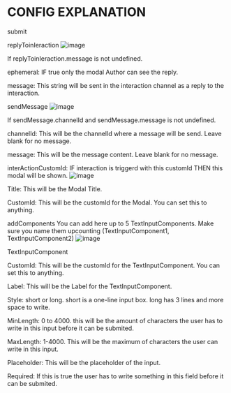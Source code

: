 # CONFIG EXPLANATION


submit

replyToinIeraction
 ![image](https://user-images.githubusercontent.com/55946112/162878422-151491f4-dbe2-4121-a856-b443ecbf52a8.png)
 

If replyToinIeraction.message is not undefined.

ephemeral: IF true only the modal Author can see the reply.

message: This string will be sent in the interaction channel as a reply to the interaction.


sendMessage 
![image](https://user-images.githubusercontent.com/55946112/162878468-1cb60ea1-f026-48c0-a1c3-a77eb122b014.png)


If sendMessage.channelId and sendMessage.message is not undefined.

channelId: This will be the channelId where a message will be send. Leave blank for no message.

message: This will be the message content. Leave blank for no message.


interActionCustomId: IF interaction is triggerd with this customId THEN this modal will be shown. 
![image](https://user-images.githubusercontent.com/55946112/162878525-3ad63a35-f394-41f5-a020-189015280563.png)

Title: This will be the Modal Title.

CustomId: This will be the customId for the Modal. You can set this to anything.


addComponents You can add here up to 5 TextInputComponents. Make sure you name them upcounting (TextInputComponent1, TextInputComponent2) 
![image](https://user-images.githubusercontent.com/55946112/162878556-df20d151-051a-49ae-b671-1ba87aa3a477.png)


TextInputComponent


CustomId: This will be the customId for the TextInputComponent. You can set this to anything.

Label: This will be the Label for the TextInputComponent.

Style: short or long. short is a one-line input box. long has 3 lines and more space to write.

MinLength: 0 to 4000. this will be the amount of characters the user has to write in this input before it can be submited.

MaxLength: 1-4000. This will be the maximum of characters the user can write in this input.

Placeholder: This will be the placeholder of the input.

Required: If this is true the user has to write something in this field before it can be submited.
